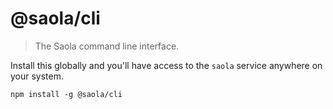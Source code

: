 # @saola/cli

> The Saola command line interface.

Install this globally and you'll have access to the `saola` service anywhere on your system.

```shell
npm install -g @saola/cli
```

